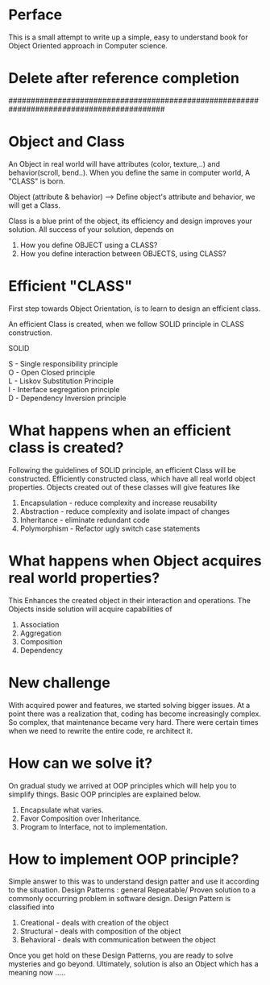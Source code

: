 # Perface

This is a small attempt to write up a simple, easy to understand book for Object Oriented approach in Computer science.

# Delete after reference completion

###########################################################################################
# Object and Class

An Object in real world will have attributes (color, texture,..) and behavior(scroll, bend..). When you define the same in computer world, A "CLASS" is born.

Object (attribute & behavior)
--> Define object's attribute and behavior, we will get a Class.

Class is a blue print of the object, its efficiency and design improves your solution. All success of your solution, depends on

   1) How you define OBJECT using a CLASS? </br>
   2) How you define interaction between OBJECTS, using CLASS? </br>

# Efficient "CLASS"

First step towards Object Orientation, is to learn to design an efficient class.

An efficient Class is created, when we follow SOLID principle in CLASS construction.

  SOLID </br>

   S - Single responsibility principle</br>
   O - Open Closed principle</br>
   L - Liskov Substitution Principle</br>
   I - Interface segregation principle</br>
   D - Dependency Inversion principle</br>

# What happens when an efficient class is created?

Following the guidelines of SOLID principle, an efficient Class will be constructed. Efficiently constructed class, which have all real world object properties. Objects created out of these classes will give features like

1) Encapsulation - reduce complexity and increase reusability
2) Abstraction  - reduce complexity and isolate impact of changes
3) Inheritance - eliminate redundant code
4) Polymorphism - Refactor ugly switch case statements

# What happens when Object acquires real world properties?

This Enhances the created object in their interaction and operations. The Objects inside solution will acquire capabilities of

1) Association
2) Aggregation
3) Composition
4) Dependency

# New challenge

With acquired power and features, we started solving bigger issues. At a point there was a realization that, coding has become increasingly complex. So complex, that maintenance became very hard. There were certain times when we need to rewrite the entire code, re architect it.

# How can we solve it?

On gradual study we arrived at OOP principles which will help you to simplify things. Basic OOP principles are explained below.

1) Encapsulate what varies.
2) Favor Composition over Inheritance.
3) Program to Interface, not to implementation.

# How to implement OOP principle?

Simple answer to this was to understand design patter and use it according to the situation.
Design Patterns : general Repeatable/ Proven solution to a commonly occurring problem in software design. Design Pattern is classified into

1) Creational - deals with creation of the object
2) Structural - deals with composition of the object
3) Behavioral - deals with communication between the object

Once you get hold on these Design Patterns, you are ready to solve mysteries and go beyond. Ultimately, solution is also an Object which has a meaning now .....
